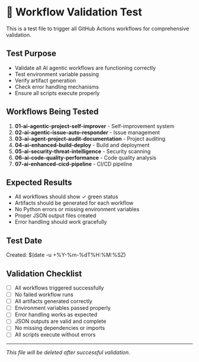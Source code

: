 # 🧪 Workflow Validation Test

This is a test file to trigger all GitHub Actions workflows for comprehensive validation.

## Test Purpose
- Validate all AI agentic workflows are functioning correctly
- Test environment variable passing
- Verify artifact generation
- Check error handling mechanisms
- Ensure all scripts execute properly

## Workflows Being Tested
1. **01-ai-agentic-project-self-improver** - Self-improvement system
2. **02-ai-agentic-issue-auto-responder** - Issue management
3. **03-ai-agent-project-audit-documentation** - Project auditing
4. **04-ai-enhanced-build-deploy** - Build and deployment
5. **05-ai-security-threat-intelligence** - Security scanning
6. **06-ai-code-quality-performance** - Code quality analysis
7. **07-ai-enhanced-cicd-pipeline** - CI/CD pipeline

## Expected Results
- All workflows should show ✓ green status
- Artifacts should be generated for each workflow
- No Python errors or missing environment variables
- Proper JSON output files created
- Error handling should work gracefully

## Test Date
Created: $(date -u +%Y-%m-%dT%H:%M:%SZ)

## Validation Checklist
- [ ] All workflows triggered successfully
- [ ] No failed workflow runs
- [ ] All artifacts generated correctly
- [ ] Environment variables passed properly
- [ ] Error handling works as expected
- [ ] JSON outputs are valid and complete
- [ ] No missing dependencies or imports
- [ ] All scripts execute without errors

---
*This file will be deleted after successful validation.*